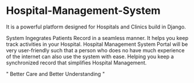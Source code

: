 # Hospital-Management-System
It is a powerful platform designed for Hospitals and Clinics build in Django.

System Ingegrates Patients Record in a seamless manner. It helps you keep track activities in your Hospital. Hospital Management System Portal will be very user-friendly such that a person who does no have much experience of the internet can also use the system with ease. Helping you keep a synchronized record that simplifies Hospital Management.

" Better Care and Better Understanding "
